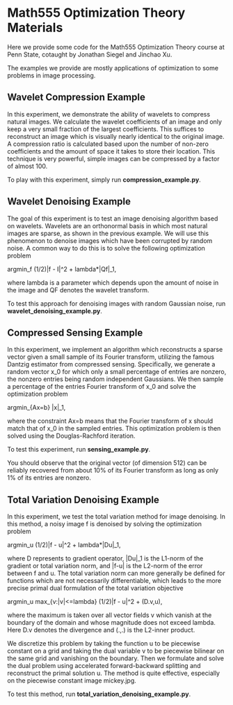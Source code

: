 # Math555 Optimization Theory Materials

Here we provide some code for the Math555 Optimization Theory course at Penn State,
cotaught by Jonathan Siegel and Jinchao Xu.

The examples we provide are mostly applications of optimization to some problems in 
image processing.

## Wavelet Compression Example

In this experiment, we demonstrate the ability of wavelets to compress natural images.
We calculate the wavelet coefficients of an image and only keep a very small fraction of
the largest coefficients. This suffices to reconstruct an image which is visually nearly
identical to the original image. A compression ratio is calculated based upon the number
of non-zero coefficients and the amount of space it takes to store their location. This
technique is very powerful, simple images can be compressed by a factor of almost 100.

To play with this experiment, simply run **compression_example.py**.

## Wavelet Denoising Example

The goal of this experiment is to test an image denoising algorithm based
on wavelets. Wavelets are an orthonormal basis in which most natural images
are sparse, as shown in the previous example. We will use this phenomenon to
denoise images which have been corrupted by random noise. A common way to 
do this is to solve the following optimization problem

argmin_f (1/2)|f - I|^2 + lambda*|Qf|_1,

where lambda is a parameter which depends upon the amount of noise in the image
and QF denotes the wavelet transform. 

To test this approach for denoising images with
random Gaussian noise, run **wavelet_denoising_example.py**.

## Compressed Sensing Example

In this experiment, we implement an algorithm which reconstructs a sparse vector given a
small sample of its Fourier transform, utilizing the famous Dantzig estimator from compressed
sensing. Specifically, we generate a random vector x_0 for which only a small percentage of entries
are nonzero, the nonzero entries being random independent Gaussians. We then sample a percentage
of the entries Fourier transform of x_0 and solve the optimization problem

argmin_{Ax=b} |x|_1,

where the constraint Ax=b means that the Fourier transform of x should match that of x_0 in the
sampled entries. This optimization problem is then solved using the Douglas-Rachford iteration.

To test this experiment, run **sensing_example.py**. 

You should observe that the original vector
(of dimension 512) can be reliably recovered from about 10% of its Fourier transform as long as
only 1% of its entries are nonzero.

## Total Variation Denoising Example

In this experiment, we test the total variation method for image denoising. In this method, a noisy
image f is denoised by solving the optimization problem

argmin_u (1/2)|f - u|^2 + lambda*|Du|_1,

where D represents to gradient operator, |Du|_1 is the L1-norm of the gradient or total variation norm,
and |f-u| is the L2-norm of the error between f and u. The total variation norm can more generally be
defined for functions which are not necessarily differentiable, which leads to the more precise primal dual
formulation of the total variation objective

argmin_u max_{v:|v|<=lambda} (1/2)|f - u|^2 + (D.v,u),

where the maximum is taken over all vector fields v which vanish at the boundary of the domain and whose
magnitude does not exceed lambda. Here D.v denotes the divergence and (.,.) is the L2-inner product. 

We discretize this problem by taking the function u to be piecewise constant on a grid and taking the dual
variable v to be piecewise bilinear on the same grid and vanishing on the boundary. Then we formulate
and solve the dual problem using accelerated forward-backward splitting and reconstruct the primal
solution u. The method is quite effective, especially on the piecewise constant image mickey.jpg.

To test this method, run **total_variation_denoising_example.py**.
